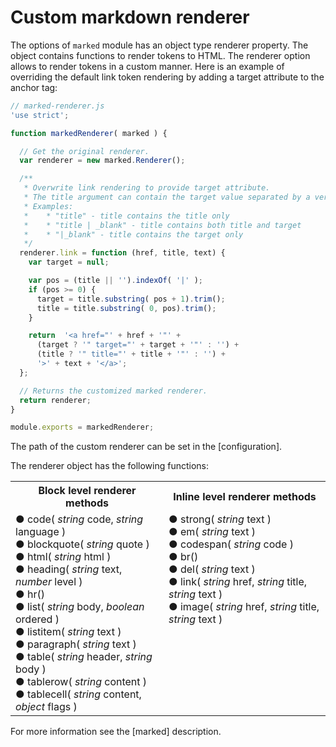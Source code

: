 <!-- ======================================================================
--- Search engine
title:          Custom renderer
keywords:       custom, markdown, renderer
description:    Custom markdown renderer in md-site-engine.
--- Menu system
order:          50
text:           Custom renderer
hidden:         false
umbel:          false
--- Page properties
id:             
document:       
layout:         layout-2-left
$-left:         #side-menu
searchable:     true
--- Side menu
side-menu-root:     /documentation
side-menu-header:   Documentation
side-menu-top:      Introduction
side-menu-depth:    2
======================================================================= -->

# Custom markdown renderer

The options of `marked` module has an object type renderer property. The object
contains functions to render tokens to HTML. The renderer option allows to
render tokens in a custom manner. Here is an example of overriding the default
link token rendering by adding a target attribute to the anchor tag:

```javascript
// marked-renderer.js
'use strict';

function markedRenderer( marked ) {

  // Get the original renderer.
  var renderer = new marked.Renderer();

  /**
   * Overwrite link rendering to provide target attribute.
   * The title argument can contain the target value separated by a vertical bar.
   * Examples:
   *    * "title" - title contains the title only
   *    * "title | _blank" - title contains both title and target
   *    * "|_blank" - title contains the target only
   */
  renderer.link = function (href, title, text) {
    var target = null;

    var pos = (title || '').indexOf( '|' );
    if (pos >= 0) {
      target = title.substring( pos + 1).trim();
      title = title.substring( 0, pos).trim();
    }

    return  '<a href="' + href + '"' +
      (target ? '" target="' + target + '"' : '') +
      (title ? '" title="' + title + '"' : '') +
      '>' + text + '</a>';
  };

  // Returns the customized marked renderer.
  return renderer;
}

module.exports = markedRenderer;
```

The path of the custom renderer can be set in the [configuration].

The renderer object has the following functions:

<p><table width="100%">
  <tr>
    <th> Block level renderer methods </th><th> Inline level renderer methods </th>
  </tr>
  <tr>
    <td>
      ● code( <i>string</i> code, <i>string</i> language )</br>
      ● blockquote( <i>string</i> quote )</br>
      ● html( <i>string</i> html )</br>
      ● heading( <i>string</i> text, <i>number</i> level )</br>
      ● hr()</br>
      ● list( <i>string</i> body, <i>boolean</i> ordered )</br>
      ● listitem( <i>string</i> text )</br>
      ● paragraph( <i>string</i> text )</br>
      ● table( <i>string</i> header, <i>string</i> body )</br>
      ● tablerow( <i>string</i> content )</br>
      ● tablecell( <i>string</i> content, <i>object</i> flags )
    </td>
    <td valign="top">
      ● strong( <i>string</i> text )</br>
      ● em( <i>string</i> text )</br>
      ● codespan( <i>string</i> code )</br>
      ● br()</br>
      ● del( <i>string</i> text )</br>
      ● link( <i>string</i> href, <i>string</i> title, <i>string</i> text )</br>
      ● image( <i>string</i> href, <i>string</i> title, <i>string</i> text )
    </td>
  </tr>
</table></p>

For more information see the [marked] description.
